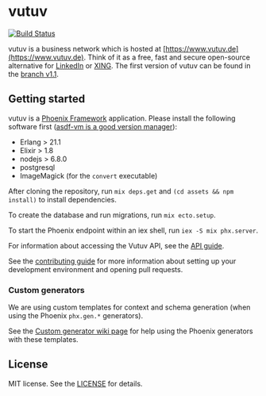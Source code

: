 # vutuv

[![Build Status](https://travis-ci.org/vutuv/vutuv.svg?branch=master)](https://travis-ci.org/vutuv/vutuv)

vutuv is a business network which is hosted at [https://www.vutuv.de](https://www.vutuv.de). Think
of it as a free, fast and secure open-source alternative for [LinkedIn](https://www.linkedin.com) or
[XING](https://www.xing.com). The first version of vutuv can be found in the [branch
v1.1](https://github.com/vutuv/vutuv/tree/v1.1).

## Getting started

vutuv is a [Phoenix Framework](http://www.phoenixframework.org/) application.  Please install the
following software first ([asdf-vm is a good version manager](https://github.com/asdf-vm/asdf)):

* Erlang > 21.1
* Elixir > 1.8
* nodejs > 6.8.0
* postgresql
* ImageMagick (for the `convert` executable)

After cloning the repository, run `mix deps.get` and `(cd assets && npm install)`
to install dependencies.

To create the database and run migrations, run `mix ecto.setup`.

To start the Phoenix endpoint within an iex shell, run `iex -S mix phx.server`.

For information about accessing the Vutuv API, see the [API guide](https://github.com/vutuv/vutuv/blob/master/API_GUIDE.md).

See the [contributing guide](https://github.com/vutuv/vutuv/blob/master/CONTRIBUTING.md)
for more information about setting up your development environment and opening pull
requests.

### Custom generators

We are using custom templates for context and schema generation (when
using the Phoenix `phx.gen.*` generators).

See the [Custom generator wiki page](https://github.com/vutuv/vutuv/wiki/Custom-generators)
for help using the Phoenix generators with these templates.

## License

MIT license. See the [LICENSE](https://github.com/vutuv/vutuv/blob/master/LICENSE.TXT) for details.
